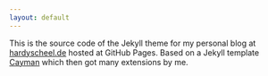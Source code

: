 ```yaml
---
layout: default
---
```


This is the source code of the Jekyll theme for my personal blog at [hardyscheel.de](https://hardyscheel.de) hosted at GitHub Pages. Based on a Jekyll template [Cayman](https://github.com/pages-themes/cayman) which then got many extensions by me.